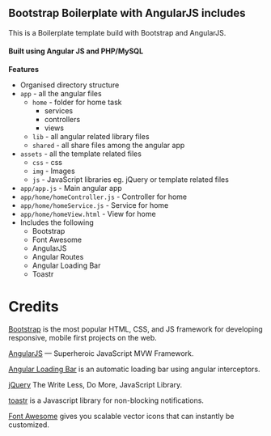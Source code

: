 ## Bootstrap Boilerplate with AngularJS includes
This is a Boilerplate template build with Bootstrap and AngularJS.

#### Built using Angular JS and PHP/MySQL

**Features**
* Organised directory structure
* `app` - all the angular files
    * `home` - folder for home task
        * services
        * controllers
        * views
    * `lib` - all angular related library files
    * `shared` - all share files among the angular app
* `assets` - all the template related files
    * `css` - css
    * `img` - Images
    * `js` - JavaScript libraries eg. jQuery or template related files
* `app/app.js` - Main angular app
* `app/home/homeController.js` - Controller for home
* `app/home/homeService.js` - Service for home
* `app/home/homeView.html` - View for home
* Includes the following
    * Bootstrap
    * Font Awesome
    * AngularJS
    * Angular Routes
    * Angular Loading Bar
    * Toastr

# Credits

[Bootstrap](http://getbootstrap.com/) is the most popular HTML, CSS, and JS framework for developing responsive, mobile first projects on the web.

[AngularJS](https://angularjs.org/) — Superheroic JavaScript MVW Framework.

[Angular Loading Bar](https://chieffancypants.github.io/angular-loading-bar/) is an automatic loading bar using angular interceptors.

[jQuery](https://jquery.com/) The Write Less, Do More, JavaScript Library.

[toastr](https://github.com/CodeSeven/toastr) is a Javascript library for non-blocking notifications.

[Font Awesome](http://fontawesome.io/) gives you scalable vector icons that can instantly be customized.
